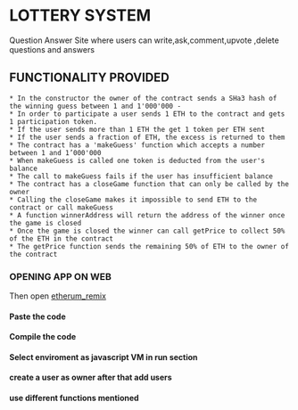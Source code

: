 # LOTTERY SYSTEM

Question Answer Site where users can write,ask,comment,upvote ,delete questions and answers


## FUNCTIONALITY PROVIDED
```
* In the constructor the owner of the contract sends a SHa3 hash of the winning guess between 1 and 1'000'000 - 
* In order to participate a user sends 1 ETH to the contract and gets 1 participation token.  
* If the user sends more than 1 ETH the get 1 token per ETH sent  
* If the user sends a fraction of ETH, the excess is returned to them  
* The contract has a 'makeGuess' function which accepts a number between 1 and 1’000'000 
* When makeGuess is called one token is deducted from the user's balance  
* The call to makeGuess fails if the user has insufficient balance 
* The contract has a closeGame function that can only be called by the owner 
* Calling the closeGame makes it impossible to send ETH to the contract or call makeGuess  
* A function winnerAddress will return the address of the winner once the game is closed  
* Once the game is closed the winner can call getPrice to collect 50% of the ETH in the contract  
* The getPrice function sends the remaining 50% of ETH to the owner of the contract
```

### OPENING APP ON WEB
Then open [etherum_remix](http://remix.ethereum.org)
#### Paste the code 
#### Compile the code
#### Select enviroment as javascript VM in run section
#### create a user as owner after that add users
#### use different functions mentioned
